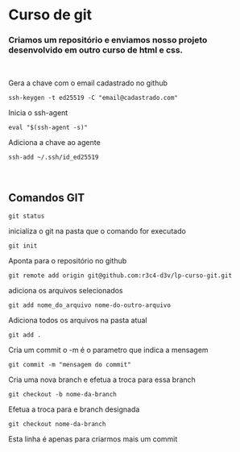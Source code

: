 # Curso de git

### Criamos um repositório e enviamos nosso projeto desenvolvido em outro curso de html e css.  
<br>

Gera a chave com o email cadastrado no github
```
ssh-keygen -t ed25519 -C "email@cadastrado.com"
```
Inicia o ssh-agent
```
eval "$(ssh-agent -s)"
```
Adiciona a chave ao agente
```
ssh-add ~/.ssh/id_ed25519
```

<br>

## Comandos GIT

```
git status
```

inicializa o git na pasta que o comando for executado
```
git init
```

Aponta para o repositório no github
```
git remote add origin git@github.com:r3c4-d3v/lp-curso-git.git
```

adiciona os arquivos selecionados
```
git add nome_do_arquivo nome-do-outro-arquivo
```

Adiciona todos os arquivos na pasta atual
```
git add . 
```

Cria um commit o -m é o parametro que indica a mensagem
```
git commit -m "mensagem do commit"
```

Cria uma nova branch e efetua a troca para essa branch
```
git checkout -b nome-da-branch
```

Efetua a troca para e branch designada
```
git checkout nome-da-branch
```

Esta linha é apenas para criarmos mais um commit
